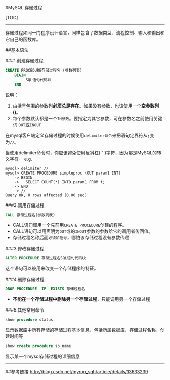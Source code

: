 #MySQL 存储过程

[TOC]


- - -
存储过程如同一门程序设计语言，同样包含了数据类型、流程控制、输入和输出和它自己的函数库。

##基本语法

###1.创建存储过程
```sql
CREATE PROCEDURE存储过程名 (参数列表)
	BEGIN
         SQL语句代码块
	END
```
说明：

 1. 由括号包围的参数列**必须总是存在**。如果没有参数，也该使用一个**空参数列()**。
 2. 每个参数默认都是一个`IN参数`。要指定为其它参数，可在参数名之前使用关键词 `OUT`或`INOUT`


在mysql客户端定义存储过程的时候使用`delimiter命令`来把语句定界符从`;`变为`//`。

当使用delimiter命令时，你应该避免使用反斜杠(‘"’)字符，因为那是MySQL的转义字符。
e.g.
```mysql
mysql> delimiter //
mysql> CREATE PROCEDURE simpleproc (OUT param1 INT)
    -> BEGIN
    ->   SELECT COUNT(*) INTO param1 FROM t;
    -> END
    -> //
Query OK, 0 rows affected (0.00 sec)
```

###2.调用存储过程

```sql
CALL 存储过程名(参数列表)
```

 - CALL语句调用一个先前用`CREATE PROCEDURE`创建的程序。
 - CALL语句可以用声明为`OUT`或的`INOUT`参数的参数给它的调用者传回值。
 - 存储过程名称后面`必须加括号`，哪怕该存储过程没有参数传递

###3.修改存储过程
```sql
ALTER PROCEDURE 存储过程名SQL语句代码块
```
这个语句可以被用来改变一个存储程序的特征。

###4.删除存储过程

```sql
DROP PROCEDURE  IF  EXISTS 存储过程名
```

 - **不能在一个存储过程中删除另一个存储过程**，只能调用另一个存储过程

###5.其他常用命令
```sql
show procedure status
```
显示数据库中所有存储的存储过程基本信息，包括所属数据库，存储过程名称，创建时间等
```sql
show create procedure sp_name
```
显示某一个mysql存储过程的详细信息

- - -

##参考链接
http://blog.csdn.net/myron_sqh/article/details/13633239
